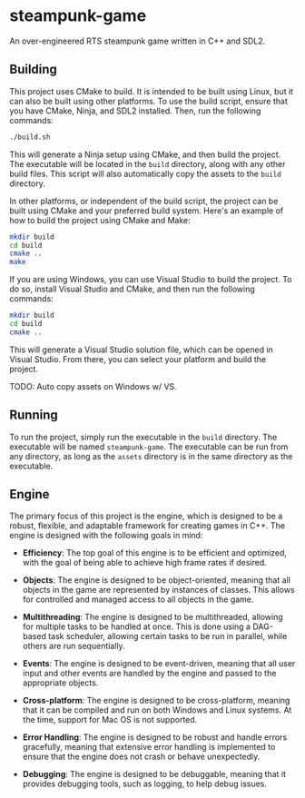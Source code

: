 # steampunk-game

An over-engineered RTS steampunk game written in C++ and SDL2.

## Building

This project uses CMake to build. It is intended to be built using Linux, but it can also
be built using other platforms. To use the build script, ensure that you have CMake,
Ninja, and SDL2 installed. Then, run the following commands:

```bash
./build.sh
```

This will generate a Ninja setup using CMake, and then build the project. The executable
will be located in the `build` directory, along with any other build files. This script
will also automatically copy the assets to the `build` directory.

In other platforms, or independent of the build script, the project can be built using
CMake and your preferred build system. Here's an example of how to build the project
using CMake and Make:

```bash
mkdir build
cd build
cmake ..
make
```

If you are using Windows, you can use Visual Studio to build the project. To do so,
install Visual Studio and CMake, and then run the following commands:

```bash
mkdir build
cd build
cmake ..
```

This will generate a Visual Studio solution file, which can be opened in Visual Studio.
From there, you can select your platform and build the project.

TODO: Auto copy assets on Windows w/ VS.

## Running

To run the project, simply run the executable in the `build` directory. The executable
will be named `steampunk-game`. The executable can be run from any directory, as long
as the `assets` directory is in the same directory as the executable.

## Engine

The primary focus of this project is the engine, which is designed to be a robust,
flexible, and adaptable framework for creating games in C++. The engine is designed
with the following goals in mind:

- **Efficiency**: The top goal of this engine is to be efficient and optimized,
    with the goal of being able to achieve high frame rates if desired.

- **Objects**: The engine is designed to be object-oriented, meaning that all
    objects in the game are represented by instances of classes. This allows for
    controlled and managed access to all objects in the game.

- **Multithreading**: The engine is designed to be multithreaded, allowing for
    multiple tasks to be handled at once. This is done using a DAG-based task
    scheduler, allowing certain tasks to be run in parallel, while others are
    run sequentially.

- **Events**: The engine is designed to be event-driven, meaning that all
    user input and other events are handled by the engine and passed to
    the appropriate objects.

- **Cross-platform**: The engine is designed to be cross-platform, meaning that
    it can be compiled and run on both Windows and Linux systems. At the time,
    support for Mac OS is not supported.

- **Error Handling**: The engine is designed to be robust and handle errors
    gracefully, meaning that extensive error handling is implemented to ensure
    that the engine does not crash or behave unexpectedly.

- **Debugging**: The engine is designed to be debuggable, meaning that it
    provides debugging tools, such as logging, to help debug issues.